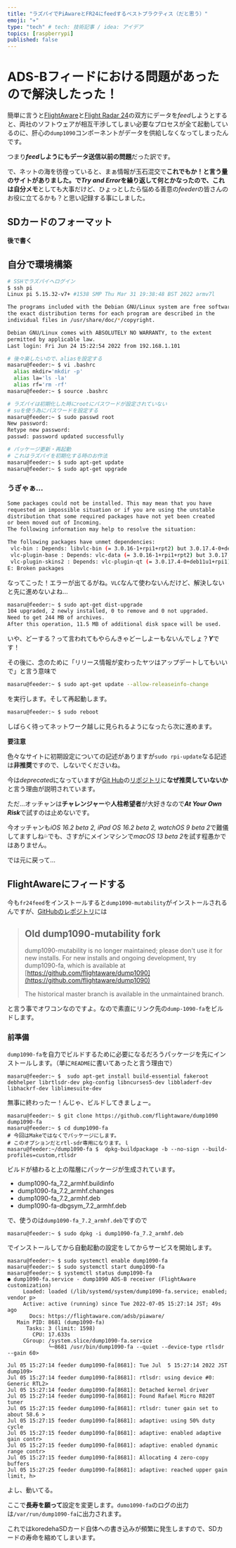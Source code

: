 ```yaml
---
title: "ラズパイでPiAwareとFR24にfeedするベストプラクティス（だと思う）"
emoji: "✈️"
type: "tech" # tech: 技術記事 / idea: アイデア
topics: [raspberrypi]
published: false
---
```


# ADS-Bフィードにおける問題があったので解決したった！

簡単に言うと[FlightAware](https://ja.flightaware.com/)と[Flight Radar 24](https://www.flightradar24.com/)の双方にデータを*feed*しようとすると、両社のソフトウェアが相互干渉してしまい必要なプロセスが全て起動しているのに、肝心の`dump1090`コンポーネントがデータを供給しなくなってしまったんです。

つまり***feed*しようにもデータ送信以前の問題**だった訳です。

で、ネットの海を彷徨っていると、まぁ情報が玉石混交で**これでもか！**と言う量のサイトがありました。で*Try and Error*を繰り返して何とかなったので、これは**自分メモ**としても大事だけど、ひょっとしたら悩める善意の*feeder*の皆さんのお役に立てるかも？と思い記録する事にしました。

## SDカードのフォーマット

**後で書く**


## 自分で環境構築

```bash
# SSHでラズパイへログイン
$ ssh pi
Linux pi 5.15.32-v7+ #1538 SMP Thu Mar 31 19:38:48 BST 2022 armv7l

The programs included with the Debian GNU/Linux system are free software;
the exact distribution terms for each program are described in the
individual files in /usr/share/doc/*/copyright.

Debian GNU/Linux comes with ABSOLUTELY NO WARRANTY, to the extent
permitted by applicable law.
Last login: Fri Jun 24 15:22:54 2022 from 192.168.1.101

# 後々楽したいので、aliasを設定する
masaru@feeder:~ $ vi .bashrc
  alias mkdir='mkdir -p'
  alias la='ls -la'
  alias rf='rm -rf'
masaru@feeder:~ $ source .bashrc

# ラズパイは初期化した時にrootにパスワードが設定されていない
# suを使う為にパスワードを設定する
masaru@feeder:~ $ sudo passwd root
New password:
Retype new password:
passwd: password updated successfully

# パッケージ更新・再起動
# これはラズパイを初期化する時のお作法
masaru@feeder:~ $ sudo apt-get update
masaru@feeder:~ $ sudo apt-get upgrade
```

### うぎゃぁ…

```bash
Some packages could not be installed. This may mean that you have
requested an impossible situation or if you are using the unstable
distribution that some required packages have not yet been created
or been moved out of Incoming.
The following information may help to resolve the situation:

The following packages have unmet dependencies:
 vlc-bin : Depends: libvlc-bin (= 3.0.16-1+rpi1+rpt2) but 3.0.17.4-0+deb11u1+rpi1 is to be installed
 vlc-plugin-base : Depends: vlc-data (= 3.0.16-1+rpi1+rpt2) but 3.0.17.4-0+deb11u1+rpi1 is to be installed
 vlc-plugin-skins2 : Depends: vlc-plugin-qt (= 3.0.17.4-0+deb11u1+rpi1) but 3.0.16-1+rpi1+rpt2 is to be installed
E: Broken packages
```

なってこった！エラーが出てるがね。`VLC`なんて使わないんだけど、解決しないと先に進めないよね…

```bash
masaru@feeder:~ $ sudo apt-get dist-upgrade
104 upgraded, 2 newly installed, 0 to remove and 0 not upgraded.
Need to get 244 MB of archives.
After this operation, 11.5 MB of additional disk space will be used.
```

いや、どーする？って言われてもやらんきゃどーしよーもないんでしょ？***Y***です！

その後に、念のために「リリース情報が変わったヤツはアップデートしてもいいで」と言う意味で

```bash
masaru@feeder:~ $ sudo apt-get update --allow-releaseinfo-change
```

を実行します。そして再起動します。

```bash
masaru@feeder:~ $ sudo reboot
```

しばらく待ってネットワーク越しに見られるようになったら次に進めます。


**要注意**

色々なサイトに初期設定についての記述がありますが`sudo rpi-update`なる記述は**非推奨**ですので、しないでくださいね。

今は*deprecated*になっていますが[Git Hub](https://github.com/)の[リポジトリ](https://github.com/Hexxeh/rpi-update)に**なぜ推奨していないか**と言う理由が説明されています。

ただ…オッチャンは**チャレンジャー**や**人柱希望者**が大好きなので***At Your Own Risk***で試すのは止めないです。

今オッチャンも*iOS 16.2 beta 2, iPad OS 16.2 beta 2, watchOS 9 beta 2*で難儀してますしね💦でも、さすがにメインマシンで*macOS 13 beta 2*を試す程愚かではありません。

では元に戻って…

## FlightAwareにフィードする

今も`fr24feed`をインストールすると`dump1090-mutability`がインストールされるんですが、[GitHubのレポジトリ](https://github.com/mutability/dump1090)には

> ## Old dump1090-mutability fork
>
> dump1090-mutability is no longer maintained; please don't use it for new installs.
> For new installs and ongoing development, try dump1090-fa, which is available at [https://github.com/flightaware/dump1090](https://github.com/flightaware/dump1090)
>
> The historical master branch is available in the unmaintained branch.

と言う事でオワコンなのですよ。なので素直にリンク先の`dump-1090-fa`をビルドします。

 ### 前準備

`dump1090-fa`を自力でビルドするために必要になるだろうパッケージを先にインストールします。（単に`README`に書いてあったと言う理由で）

```shell
masaru@feeder:~ $  sudo apt-get install build-essential fakeroot debhelper librtlsdr-dev pkg-config libncurses5-dev libbladerf-dev libhackrf-dev liblimesuite-dev
```

無事に終わったー！んじゃ、ビルドしてきましょー。

```shell
masaru@feeder:~ $ git clone https://github.com/flightaware/dump1090 dump1090-fa
masaru@feeder:~ $ cd dump1090-fa
# 今回はMakeではなくでパッケージにします。
# このオプションだとrtl-sdr専用になります。ｌ
masaru@feeder:~/dump1090-fa $  dpkg-buildpackage -b --no-sign --build-profiles=custom,rtlsdr
```

ビルドが植わると上の階層にパッケージが生成されています。

- dump1090-fa_7.2_armhf.buildinfo
- dump1090-fa_7.2_armhf.changes
- dump1090-fa_7.2_armhf.deb
- dump1090-fa-dbgsym_7.2_armhf.deb

で、使うのは`dump1090-fa_7.2_armhf.deb`ですので

```
masaru@feeder:~ $ sudo dpkg -i dump1090-fa_7.2_armhf.deb
```

でインストールしてから自動起動の設定をしてからサービスを開始します。

```she;;
masaru@feeder:~ $ sudo systemctl enable dump1090-fa
masaru@feeder:~ $ sudo systemctl start dump1090-fa
masaru@feeder:~ $ systemctl status dump1090-fa
● dump1090-fa.service - dump1090 ADS-B receiver (FlightAware customization)
     Loaded: loaded (/lib/systemd/system/dump1090-fa.service; enabled; vendor p>
     Active: active (running) since Tue 2022-07-05 15:27:14 JST; 49s ago
       Docs: https://flightaware.com/adsb/piaware/
   Main PID: 8681 (dump1090-fa)
      Tasks: 3 (limit: 1598)
        CPU: 17.633s
     CGroup: /system.slice/dump1090-fa.service
             └─8681 /usr/bin/dump1090-fa --quiet --device-type rtlsdr --gain 60>

Jul 05 15:27:14 feeder dump1090-fa[8681]: Tue Jul  5 15:27:14 2022 JST  dump109>
Jul 05 15:27:14 feeder dump1090-fa[8681]: rtlsdr: using device #0: Generic RTL2>
Jul 05 15:27:14 feeder dump1090-fa[8681]: Detached kernel driver
Jul 05 15:27:14 feeder dump1090-fa[8681]: Found Rafael Micro R820T tuner
Jul 05 15:27:15 feeder dump1090-fa[8681]: rtlsdr: tuner gain set to about 58.6 >
Jul 05 15:27:15 feeder dump1090-fa[8681]: adaptive: using 50% duty cycle
Jul 05 15:27:15 feeder dump1090-fa[8681]: adaptive: enabled adaptive gain contr>
Jul 05 15:27:15 feeder dump1090-fa[8681]: adaptive: enabled dynamic range contr>
Jul 05 15:27:15 feeder dump1090-fa[8681]: Allocating 4 zero-copy buffers
Jul 05 15:27:25 feeder dump1090-fa[8681]: adaptive: reached upper gain limit, h>
```

よし、動いてる。

ここで**長寿を願って**設定を変更します。`dumo1090-fa`のログの出力は`/var/run/dump1090-fa`に出力されます。

これではkoredehaSDカード自体への書き込みが頻繁に発生しますので、SDカードの寿命を縮めてしまいます。